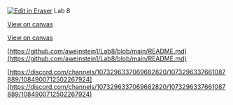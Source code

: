 [![Edit in Eraser](https://firebasestorage.googleapis.com/v0/b/second-petal-295822.appspot.com/o/images%2Fgithub%2FOpen%20in%20Eraser.svg?alt=media&token=968381c8-a7e7-472a-8ed6-4a6626da5501)](https://app.eraser.io/workspace/QswjCmHPZlcGkhrtiRkl)
Lab 8

[﻿View on canvas](https://app.eraser.io/workspace/QswjCmHPZlcGkhrtiRkl?elements=s6SbBVurUsFZIrfpxIi6Ag) 

 [﻿View on canvas](https://app.eraser.io/workspace/QswjCmHPZlcGkhrtiRkl?elements=s6SbBVurUsFZIrfpxIi6Ag) 

[﻿https://github.com/aweinstein1/Lab8/blob/main/README.md](https://github.com/aweinstein1/Lab8/blob/main/README.md) 

[﻿https://discord.com/channels/1073296337069682820/1073296337661087889/1084900712502267924](https://discord.com/channels/1073296337069682820/1073296337661087889/1084900712502267924) 


<!--- Eraser file: https://app.eraser.io/workspace/QswjCmHPZlcGkhrtiRkl --->